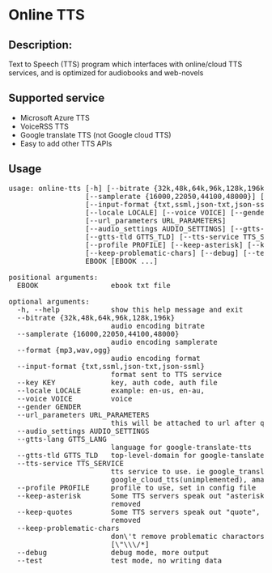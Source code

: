 # Online TTS

## Description: 
Text to Speech (TTS) program which interfaces with online/cloud TTS services, and is optimized for audiobooks and web-novels

## Supported service
- Microsoft Azure TTS
- VoiceRSS TTS
- Google translate TTS (not Google cloud TTS)
- Easy to add other TTS APIs


## Usage
<pre>
usage: online-tts [-h] [--bitrate {32k,48k,64k,96k,128k,196k}]
                  [--samplerate {16000,22050,44100,48000}] [--format {mp3,wav,ogg}]
                  [--input-format {txt,ssml,json-txt,json-ssml}] [--key KEY]
                  [--locale LOCALE] [--voice VOICE] [--gender GENDER]
                  [--url_parameters URL_PARAMETERS]
                  [--audio_settings AUDIO_SETTINGS] [--gtts-lang GTTS_LANG]
                  [--gtts-tld GTTS_TLD] [--tts-service TTS_SERVICE]
                  [--profile PROFILE] [--keep-asterisk] [--keep-quotes]
                  [--keep-problematic-chars] [--debug] [--test]
                  EBOOK [EBOOK ...]

positional arguments:
  EBOOK                 ebook txt file

optional arguments:
  -h, --help            show this help message and exit
  --bitrate {32k,48k,64k,96k,128k,196k}
                        audio encoding bitrate
  --samplerate {16000,22050,44100,48000}
                        audio encoding samplerate
  --format {mp3,wav,ogg}
                        audio encoding format
  --input-format {txt,ssml,json-txt,json-ssml}
                        format sent to TTS service
  --key KEY             key, auth code, auth file
  --locale LOCALE       example: en-us, en-au,
  --voice VOICE         voice
  --gender GENDER
  --url_parameters URL_PARAMETERS
                        this will be attached to url after question mark
  --audio_settings AUDIO_SETTINGS
  --gtts-lang GTTS_LANG
                        language for google-translate-tts
  --gtts-tld GTTS_TLD   top-level-domain for google-tanslate-tts accents
  --tts-service TTS_SERVICE
                        tts service to use. ie google_translate_tts, voicerss,
                        google_cloud_tts(unimplemented), amazone_polly(unimplemented
  --profile PROFILE     profile to use, set in config file
  --keep-asterisk       Some TTS servers speak out "asterisk", by default they are
                        removed
  --keep-quotes         Some TTS servers speak out "quote", by default they are
                        removed
  --keep-problematic-chars
                        don\'t remove problematic charactors, that are often spoken
                        [\"\\\/*]
  --debug               debug mode, more output
  --test                test mode, no writing data
</pre>

